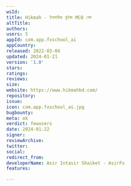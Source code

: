 ```yaml
---
wsId: 
title: Hikmah - ইসলামিক কুইজ MCQ গেম
altTitle: 
authors: 
users: 5
appId: com.app.fxschool_ai
appCountry: 
released: 2022-03-04
updated: 2024-01-21
version: '1.0'
stars: 
ratings: 
reviews: 
size: 
website: https://www.hikmahbd.com/
repository: 
issue: 
icon: com.app.fxschool_ai.jpg
bugbounty: 
meta: ok
verdict: fewusers
date: 2024-01-22
signer: 
reviewArchive: 
twitter: 
social: 
redirect_from: 
developerName: Asir Intasir Shaiket - AsirFx
features: 

---
```


